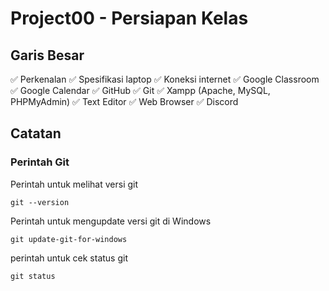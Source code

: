 # Project00 - Persiapan Kelas

## Garis Besar

✅ Perkenalan
✅ Spesifikasi laptop
✅ Koneksi internet
✅ Google Classroom
✅ Google Calendar
✅ GitHub
✅ Git
✅ Xampp (Apache, MySQL, PHPMyAdmin)
✅ Text Editor
✅ Web Browser
✅ Discord

## Catatan

### Perintah Git

Perintah untuk melihat versi git
```
git --version
```

Perintah untuk mengupdate versi git di Windows
```
git update-git-for-windows
```

perintah untuk cek status git
```
git status
```